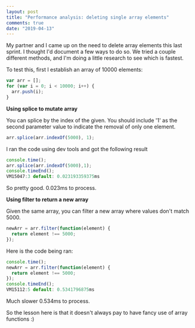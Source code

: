 ```yaml
---
layout: post
title: "Performance analysis: deleting single array elements"
comments: true
date: "2019-04-13"
---
```

My partner and I came up on the need to delete array elements this last sprint. I thought I'd document a few ways to do so. We tried a couple different methods, and I'm doing a little research to see which is fastest.

To test this, first I establish an array of 10000 elements:
```javascript
var arr = [];
for (var i = 0; i < 10000; i++) {
  arr.push(i);
}
```
**Using splice to mutate array**

You can splice by the index of the given. You should include '1' as the second parameter value to indicate the removal of only one element.

```javascript
arr.splice(arr.indexOf(5000), 1);
```

I ran the code using dev tools and got the following result
```javascript
console.time();
arr.splice(arr.indexOf(5000),1);
console.timeEnd();
VM15047:3 default: 0.023193359375ms
```
So pretty good. 0.023ms to process.

**Using filter to return a new array**

Given the same array, you can filter a new array where values don't match 5000.
```javascript
newArr = arr.filter(function(element) {
  return element !== 5000;
});
```

Here is the code being ran:
```javascript
console.time();
newArr = arr.filter(function(element) {
  return element !== 5000;
});
console.timeEnd();
VM15112:5 default: 0.5341796875ms
```
Much slower 0.534ms to process.

So the lesson here is that it doesn't always pay to have fancy use of array functions :)